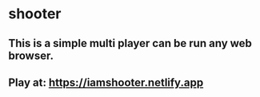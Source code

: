 # shooter
## This is a simple multi player can be run any web browser.
## Play at: https://iamshooter.netlify.app

